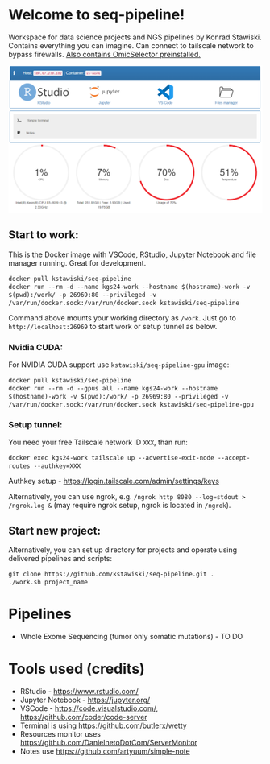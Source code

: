 # Welcome to seq-pipeline!
Workspace for data science projects and NGS pipelines by Konrad Stawiski. Contains everything you can imagine. Can connect to tailscale network to bypass firewalls. [Also contains OmicSelector preinstalled.](https://biostat.umed.pl/OmicSelector)

![Screenshot](https://github.com/kstawiski/seq-pipeline/blob/main/www/Screenshot%202022-11-02%20142553.png?raw=true)

## Start to work:

This is the Docker image with VSCode, RStudio, Jupyter Notebook and file manager running. Great for development.

```
docker pull kstawiski/seq-pipeline
docker run --rm -d --name kgs24-work --hostname $(hostname)-work -v $(pwd):/work/ -p 26969:80 --privileged -v /var/run/docker.sock:/var/run/docker.sock kstawiski/seq-pipeline
```

Command above mounts your working directory as `/work`. Just go to `http://localhost:26969` to start work or setup tunnel as below.

### Nvidia CUDA:

For NVIDIA CUDA support use `kstawiski/seq-pipeline-gpu` image:

```
docker pull kstawiski/seq-pipeline
docker run --rm -d --gpus all --name kgs24-work --hostname $(hostname)-work -v $(pwd):/work/ -p 26969:80 --privileged -v /var/run/docker.sock:/var/run/docker.sock kstawiski/seq-pipeline-gpu
```
### Setup tunnel:

You need your free Tailscale network ID `XXX`, than run:

```
docker exec kgs24-work tailscale up --advertise-exit-node --accept-routes --authkey=XXX
```

Authkey setup - https://login.tailscale.com/admin/settings/keys

Alternatively, you can use ngrok, e.g. `/ngrok http 8080 --log=stdout > /ngrok.log &` (may require ngrok setup, ngrok is located in `/ngrok`).

## Start new project:

Alternatively, you can set up directory for projects and operate using delivered pipelines and scripts:

```
git clone https://github.com/kstawiski/seq-pipeline.git .
./work.sh project_name
```

# Pipelines

- Whole Exome Sequencing (tumor only somatic mutations) - TO DO

# Tools used (credits)

- RStudio - https://www.rstudio.com/
- Jupyter Notebook - https://jupyter.org/
- VSCode - https://code.visualstudio.com/, https://github.com/coder/code-server
- Terminal is using https://github.com/butlerx/wetty
- Resources monitor uses https://github.com/DanielnetoDotCom/ServerMonitor 
- Notes use https://github.com/artyuum/simple-note